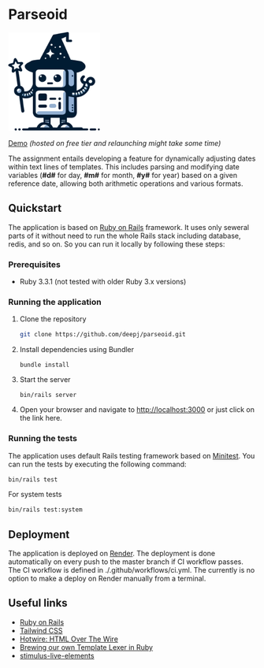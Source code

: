 # Parseoid

<img src="/app/assets/images/logo.svg" height="200px"/>

[Demo](https://parseoid.onrender.com/) _(hosted on free tier and relaunching might take some time)_

The assignment entails developing a feature for dynamically adjusting dates within text lines of templates. This includes parsing and modifying date variables (**#d#** for day, **#m#** for month, **#y#** for year) based on a given reference date, allowing both arithmetic operations and various formats.

## Quickstart

The application is based on [Ruby on Rails](https://rubyonrails.org/) framework. It uses only seweral parts of it without need to run the whole Rails stack including database, redis, and so on. So you can run it locally by following these steps:

### Prerequisites

- Ruby 3.3.1 (not tested with older Ruby 3.x versions)

### Running the application

1. Clone the repository

    ```bash
    git clone https://github.com/deepj/parseoid.git
    ```

2. Install dependencies using Bundler

   ```
   bundle install
   ```
3. Start the server

   ```
   bin/rails server
   ```

4. Open your browser and navigate to [http://localhost:3000](http://localhost:3000) or just click on the link here.

### Running the tests

The application uses default Rails testing framework based on [Minitest](https://guides.rubyonrails.org/testing.html). You can run the tests by executing the following command:

```bash
bin/rails test
```
For system tests

```bash
bin/rails test:system
```

## Deployment

The application is deployed on [Render](https://render.com). The deployment is done automatically on every push to the master branch if CI workflow passes. The CI workflow is defined in ./.github/workflows/ci.yml. The currently is no option to make a deploy on Render manually from a terminal.

## Useful links

- [Ruby on Rails](https://rubyonrails.org/)
- [Tailwind CSS](https://tailwindcss.com/)
- [Hotwire: HTML Over The Wire](https://hotwired.dev/)
- [Brewing our own Template Lexer in Ruby](https://blog.appsignal.com/2019/07/02/ruby-magic-brewing-our-own-template-lexer-in-ruby.html)
- [stimulus-live-elements](https://github.com/superfly/stimulus-live-elements?tab=readme-ov-file)
